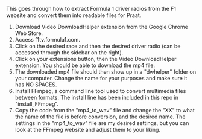 This goes through how to extract Formula 1 driver radios from the F1 website and convert them into readable files for Praat.

1. Download Video DownloadHelper extension from the Google Chrome Web Store.
2. Access f1tv.formula1.com.
3. Click on the desired race and then the desired driver radio (can be accessed through the sidebar on the right).
4. Click on your extensions button, then the Video DownloadHelper extension. You should be able to download the mp4 file.
5. The downloaded mp4 file should then show up in a "dwhelper" folder on your computer. Change the name for your purposes and make sure it has NO SPACES.
6. Install FFmpeg, a command line tool used to convert multimedia files between formats. The install line has been included in this repo in "install_FFmpeg".
7. Copy the code from the "mp4_to_wav" file and change the "XX" to what the name of the file is before conversion, and the desired name. The settings in the "mp4_to_wav" file are my desired settings, but you can look at the FFmpeg website and adjust them to your liking. 
